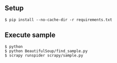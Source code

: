 ## Setup

```
$ pip install --no-cache-dir -r requirements.txt
```

## Execute sample

```
$ python 
$ python BeautifulSoup/find_sample.py
$ scrapy runspider scrapy/sample.py
```
